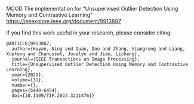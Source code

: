 MCOD
The implementation for "Unsupervised Outlier Detection Using Memory and Contrastive Learning"
https://ieeexplore.ieee.org/document/9913887

If you find this work useful in your research, please consider citing:

    @ARTICLE{9913887,
      author={Huyan, Ning and Quan, Dou and Zhang, Xiangrong and Liang, Xuefeng and Chanussot, Jocelyn and Jiao, Licheng},
      journal={IEEE Transactions on Image Processing}, 
      title={Unsupervised Outlier Detection Using Memory and Contrastive Learning}, 
      year={2022},
      volume={31},
      number={},
      pages={6440-6454},
      doi={10.1109/TIP.2022.3211476}}
